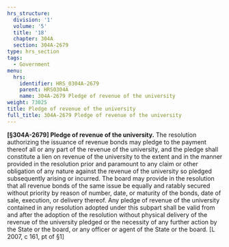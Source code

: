 ```yaml
---
hrs_structure:
  division: '1'
  volume: '5'
  title: '18'
  chapter: 304A
  section: 304A-2679
type: hrs_section
tags:
  - Government
menu:
  hrs:
    identifier: HRS_0304A-2679
    parent: HRS0304A
    name: 304A-2679 Pledge of revenue of the university
weight: 73025
title: Pledge of revenue of the university
full_title: 304A-2679 Pledge of revenue of the university
---
```

**[§304A-2679] Pledge of revenue of the university.** The resolution authorizing the issuance of revenue bonds may pledge to the payment thereof all or any part of the revenue of the university, and the pledge shall constitute a lien on revenue of the university to the extent and in the manner provided in the resolution prior and paramount to any claim or other obligation of any nature against the revenue of the university so pledged subsequently arising or incurred. The board may provide in the resolution that all revenue bonds of the same issue be equally and ratably secured without priority by reason of number, date, or maturity of the bonds, date of sale, execution, or delivery thereof. Any pledge of revenue of the university contained in any resolution adopted under this subpart shall be valid from and after the adoption of the resolution without physical delivery of the revenue of the university pledged or the necessity of any further action by the State or the board, or any officer or agent of the State or the board. [L 2007, c 161, pt of §1]